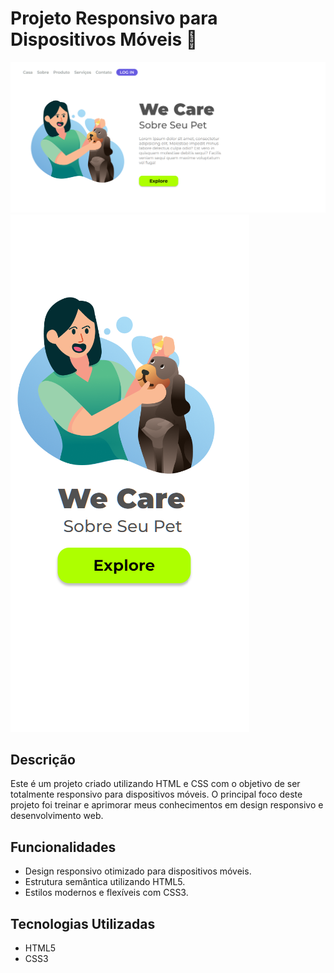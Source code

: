 # Projeto Responsivo para Dispositivos Móveis 📱

<img src="https://github.com/DanielMartins22/Projeto-Responsividade/blob/main/img/Desktop.png?raw=true"/>
<img src="https://github.com/DanielMartins22/Projeto-Responsividade/blob/main/img/Celular.png?raw=true"/>


## Descrição
Este é um projeto criado utilizando HTML e CSS com o objetivo de ser totalmente responsivo para dispositivos móveis. O principal foco deste projeto foi treinar e aprimorar meus conhecimentos em design responsivo e desenvolvimento web.

## Funcionalidades
- Design responsivo otimizado para dispositivos móveis.
- Estrutura semântica utilizando HTML5.
- Estilos modernos e flexíveis com CSS3.

## Tecnologias Utilizadas
- HTML5
- CSS3


